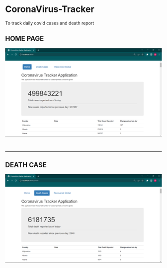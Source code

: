# CoronaVirus-Tracker
To track daily covid cases and death report

## HOME PAGE
![Covid Cases](https://github.com/neolia-monu/CoronaVirus-Tracker/blob/cc9086385b1586700ab43215b15c166edf00f94b/img/Home.png)

<br/>
<hr>

## DEATH CASE
![Death Rate](https://github.com/neolia-monu/CoronaVirus-Tracker/blob/cc9086385b1586700ab43215b15c166edf00f94b/img/Death.png)
